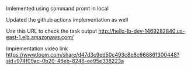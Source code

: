 Imlemented using command promt in local

Updated the github actions implementation as well

Use this URL to check the task output http://hello-lb-dev-1469282840.us-east-1.elb.amazonaws.com/

Implementation video link https://www.loom.com/share/d47d3c9ed50c493c8e8c668861300448?sid=974f09ac-0b20-46eb-8246-ee95e338223a
